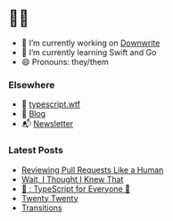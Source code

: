 # 🧑‍💻

- 🔭 I’m currently working on [Downwrite](https://github.com/charliewilco/downwrite)
- 🌱 I’m currently learning Swift and Go
- 😄 Pronouns: they/them

### Elsewhere

- 🤖 [typescript.wtf](https://typescript.wtf/)
- 📝 [Blog](https://charliewil.co/)
- 📬 [Newsletter](https://buttondown.email/charliewilco/)


### Latest Posts

<!--START_SECTION:feed-->
* [Reviewing Pull Requests Like a Human](https:&#x2F;&#x2F;charliewil.co&#x2F;writing&#x2F;pull-requests)
* [Wait, I Thought I Knew That](https:&#x2F;&#x2F;charliewil.co&#x2F;writing&#x2F;wait-i-thought-i-knew-that)
* [📩 : TypeScript for Everyone 🚀](https:&#x2F;&#x2F;charliewil.co&#x2F;newsletters&#x2F;typescript-for-everyone)
* [Twenty Twenty](https:&#x2F;&#x2F;charliewil.co&#x2F;writing&#x2F;twenty-twenty)
* [Transitions](https:&#x2F;&#x2F;charliewil.co&#x2F;writing&#x2F;transitions)
<!--END_SECTION:feed-->
